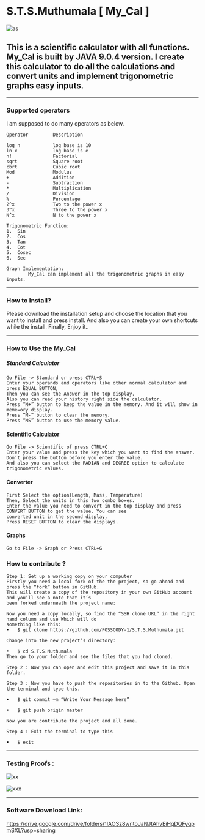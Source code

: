 # S.T.S.Muthumala [ My_Cal ]

![as](https://user-images.githubusercontent.com/43057523/46132198-12525c00-c25b-11e8-9683-727a58979c2b.jpg)

This is a scientific calculator with all functions. My_Cal is built by JAVA 9.0.4 version. I create this calculator to do all the calculations and convert units and implement trigonometric graphs easy inputs.
-

-----------------------------------------------------------------------------------------------------------------------------------
### Supported operators

I am supposed to do many operators as below.

    Operator         Description
    
    log n            log base is 10
    ln x             log base is e
    n!               Factorial
    sqrt             Square root
    cbrt             Cubic root
    Mod              Modulus
    +                Addition
    -                Subtraction
    *                Multiplication
    /                Division
    %                Percentage
    2^x              Two to the power x
    3^x              Three to the power x
    N^x              N to the power x
    
    Trigonometric Function: 
    1.	Sin
    2.	Cos
    3.	Tan
    4.	Cot
    5.	Cosec
    6.	Sec

    Graph Implementation: 
	        My_Cal can implement all the trigonometric graphs in easy inputs.

-----------------------------------------------------------------------------------------------------------------------------------
### How to Install?

Please download the installation setup and choose the location that you want to install and press install. 
And also you can create your own shortcuts while the install. 
Finally, Enjoy it..

----------------------------------------------------------------------------------------------------------------------------------
### How to Use the My_Cal

##### Standard Calculator

	Go File -> Standard or press CTRL+S
	Enter your operands and operators like other normal calculator and press EQUAL BUTTON,
	Then you can see the Answer in the top display.
	Also you can read your history right side the calculator.
	Press “M+” button to keep the value in the memory. And it will show in meme=ory display. 
	Press “M-“ button to clear the memory.
	Press “MS” button to use the memory value.

#### Scientific Calculator
	Go File -> Scientific of press CTRL+C
	Enter your value and press the key which you want to find the answer.
	Don’t press the button before you enter the value.
	And also you can select the RADIAN and DEGREE option to calculate trigonometric values.
   
#### Converter 
	First Select the option(Length, Mass, Temperature)
	Then, Select the units in this two combo boxes.
	Enter the value you need to convert in the top display and press CONVERT BUTTON to get the value. You can see 
	converted unit in the second display.
	Press RESET BUTTON to clear the displays.

#### Graphs
	Go to File -> Graph or Press CTRL+G 


### How to contribute ? 

	Step 1: Set up a working copy on your computer
	Firstly you need a local fork of the the project, so go ahead and press the “fork” button in GitHub. 
	This will create a copy of the repository in your own GitHub account and you’ll see a note that it’s
	been forked underneath the project name:

	Now you need a copy locally, so find the “SSH clone URL” in the right hand column and use Which will do 
	something like this:
	•	$ git clone https://github.com/FOSSCODY-1/S.T.S.Muthumala.git

	Change into the new project’s directory:

	•	$ cd S.T.S.Muthumala
	Then go to your folder and see the files that you had cloned. 

	Step 2 : Now you can open and edit this project and save it in this folder. 

	Step 3 : Now you have to push the repositories in to the Github. Open the terminal and type this.

	•	$ git commit –m “Write Your Message here” 

	•	$ git push origin master

	Now you are contribute the project and all done.

	Step 4 : Exit the terminal to type this

	•	$ exit

------------------------------------------------------------------------------------------------------------------------------------
### Testing Proofs :

![xx](https://user-images.githubusercontent.com/43057523/46133222-99083880-c25d-11e8-9527-0666a0a8dd89.jpg)


![xxx](https://user-images.githubusercontent.com/43057523/46133235-a02f4680-c25d-11e8-81bb-7f992dae1c88.jpg)

-------------------------------------------------------------------------------------------------------------------------------------
### Software Download Link:
https://drive.google.com/drive/folders/1IAOSz8wntoJaNJtAhvEiHgDQFyqpmSXL?usp=sharing
